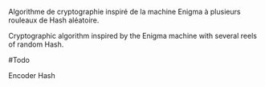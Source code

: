 Algorithme de cryptographie inspiré de la machine Enigma à plusieurs rouleaux de Hash aléatoire.

Cryptographic algorithm inspired by the Enigma machine with several reels of random Hash.

#Todo

Encoder Hash

